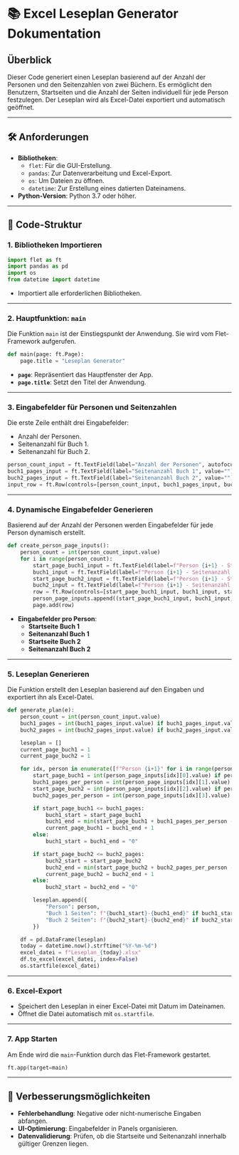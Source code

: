 # 📚 Excel Leseplan Generator Dokumentation

## Überblick  
Dieser Code generiert einen Leseplan basierend auf der Anzahl der Personen und den Seitenzahlen von zwei Büchern. Es ermöglicht den Benutzern, Startseiten und die Anzahl der Seiten individuell für jede Person festzulegen. Der Leseplan wird als Excel-Datei exportiert und automatisch geöffnet.  

---

## 🛠 Anforderungen  
- **Bibliotheken**:  
  - `flet`: Für die GUI-Erstellung.  
  - `pandas`: Zur Datenverarbeitung und Excel-Export.  
  - `os`: Um Dateien zu öffnen.  
  - `datetime`: Zur Erstellung eines datierten Dateinamens.  
- **Python-Version**: Python 3.7 oder höher.  

---

## 📝 Code-Struktur  

### **1. Bibliotheken Importieren**
```python
import flet as ft
import pandas as pd
import os
from datetime import datetime
```
- Importiert alle erforderlichen Bibliotheken.

---

### **2. Hauptfunktion: `main`**  
Die Funktion `main` ist der Einstiegspunkt der Anwendung. Sie wird vom Flet-Framework aufgerufen.

```python
def main(page: ft.Page):
    page.title = "Leseplan Generator"
```
- **`page`**: Repräsentiert das Hauptfenster der App.  
- **`page.title`**: Setzt den Titel der Anwendung.  

---

### **3. Eingabefelder für Personen und Seitenzahlen**  
Die erste Zeile enthält drei Eingabefelder:  
- Anzahl der Personen.  
- Seitenanzahl für Buch 1.  
- Seitenanzahl für Buch 2.  

```python
person_count_input = ft.TextField(label="Anzahl der Personen", autofocus=True)
buch1_pages_input = ft.TextField(label="Seitenanzahl Buch 1", value="")
buch2_pages_input = ft.TextField(label="Seitenanzahl Buch 2", value="")
input_row = ft.Row(controls=[person_count_input, buch1_pages_input, buch2_pages_input])
```

---

### **4. Dynamische Eingabefelder Generieren**  
Basierend auf der Anzahl der Personen werden Eingabefelder für jede Person dynamisch erstellt.  

```python
def create_person_page_inputs():
    person_count = int(person_count_input.value)
    for i in range(person_count):
        start_page_buch1_input = ft.TextField(label=f"Person {i+1} - Startseite Buch 1", value="")
        buch1_input = ft.TextField(label=f"Person {i+1} - Seitenanzahl Buch 1", value="5")
        start_page_buch2_input = ft.TextField(label=f"Person {i+1} - Startseite Buch 2", value="")
        buch2_input = ft.TextField(label=f"Person {i+1} - Seitenanzahl Buch 2", value="5")
        row = ft.Row(controls=[start_page_buch1_input, buch1_input, start_page_buch2_input, buch2_input])
        person_page_inputs.append((start_page_buch1_input, buch1_input, start_page_buch2_input, buch2_input))
        page.add(row)
```

- **Eingabefelder pro Person**:  
  - **Startseite Buch 1**  
  - **Seitenanzahl Buch 1**  
  - **Startseite Buch 2**  
  - **Seitenanzahl Buch 2**

---

### **5. Leseplan Generieren**  
Die Funktion erstellt den Leseplan basierend auf den Eingaben und exportiert ihn als Excel-Datei.  

```python
def generate_plan(e):
    person_count = int(person_count_input.value)
    buch1_pages = int(buch1_pages_input.value) if buch1_pages_input.value else 0
    buch2_pages = int(buch2_pages_input.value) if buch2_pages_input.value else 0

    leseplan = []
    current_page_buch1 = 1
    current_page_buch2 = 1

    for idx, person in enumerate([f"Person {i+1}" for i in range(person_count)]):
        start_page_buch1 = int(person_page_inputs[idx][0].value) if person_page_inputs[idx][0].value else current_page_buch1
        buch1_pages_per_person = int(person_page_inputs[idx][1].value)
        start_page_buch2 = int(person_page_inputs[idx][2].value) if person_page_inputs[idx][2].value else current_page_buch2
        buch2_pages_per_person = int(person_page_inputs[idx][3].value)

        if start_page_buch1 <= buch1_pages:
            buch1_start = start_page_buch1
            buch1_end = min(start_page_buch1 + buch1_pages_per_person - 1, buch1_pages)
            current_page_buch1 = buch1_end + 1
        else:
            buch1_start = buch1_end = "0"

        if start_page_buch2 <= buch2_pages:
            buch2_start = start_page_buch2
            buch2_end = min(start_page_buch2 + buch2_pages_per_person - 1, buch2_pages)
            current_page_buch2 = buch2_end + 1
        else:
            buch2_start = buch2_end = "0"

        leseplan.append({
            "Person": person,
            "Buch 1 Seiten": f"{buch1_start}-{buch1_end}" if buch1_start != "0" else "0",
            "Buch 2 Seiten": f"{buch2_start}-{buch2_end}" if buch2_start != "0" else "0"
        })

    df = pd.DataFrame(leseplan)
    today = datetime.now().strftime("%Y-%m-%d")
    excel_datei = f"Leseplan_{today}.xlsx"
    df.to_excel(excel_datei, index=False)
    os.startfile(excel_datei)
```

---

### **6. Excel-Export**
- Speichert den Leseplan in einer Excel-Datei mit Datum im Dateinamen.  
- Öffnet die Datei automatisch mit `os.startfile`.

---

### **7. App Starten**  
Am Ende wird die `main`-Funktion durch das Flet-Framework gestartet.  

```python
ft.app(target=main)
```

---

## 🚀 Verbesserungsmöglichkeiten  
- **Fehlerbehandlung**: Negative oder nicht-numerische Eingaben abfangen.  
- **UI-Optimierung**: Eingabefelder in Panels organisieren.  
- **Datenvalidierung**: Prüfen, ob die Startseite und Seitenanzahl innerhalb gültiger Grenzen liegen.  

